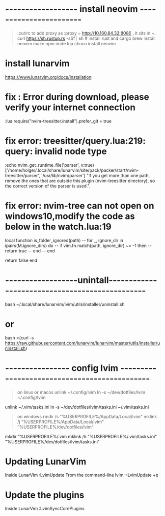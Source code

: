 # ------------------ install neovim -----------------------
> .curlrc to add proxy as :proxy = http://10.160.84.32:8080 , it sits in ~.
curl <https://sh.rustup.rs> -sSf | sh # install rust and cargo
brew install neovim make npm node lua
choco install neovim

# install lunarvim

<https://www.lunarvim.org/docs/installation>

# fix : Error during download, please verify your internet connection

:lua require("nvim-treesitter.install").prefer_git = true

# fix error: treesitter/query.lua:219: query: invalid node type

:echo nvim_get_runtime_file('parser', v:true)
['/home/holger/.local/share/lunarvim/site/pack/packer/start/nvim-treesitter/parser', '/usr/lib/nvim/parser']
"If you get more than one path, remove the ones that are outside this plugin (nvim-treesitter directory),
so the correct version of the parser is used.".

# fix error: nvim-tree can not open on windows10,modify the code as below in the watch.lua:19
local function is_folder_ignored(path)
  -- for _, ignore_dir in ipairs(M.ignore_dirs) do
    -- if vim.fn.match(path, ignore_dir) ~= -1 then
      -- return true
    -- end
  -- end

  return false
end

# ------------------unintall-----------------------------------------------

bash ~/.local/share/lunarvim/lvim/utils/installer/uninstall.sh

# or

bash <(curl -s <https://raw.githubusercontent.com/lunarvim/lunarvim/master/utils/installer/uninstall.sh>)

# ---------------- config lvim ---------------------------------------------
>
>on linux or macos
unlink ~/.config/lvim
ln -s ~/dev/dotfiles/lvim ~/.config/lvim

unlink ~/.vim/tasks.ini
ln -s ~/dev/dotfiles/lvim/tasks.ini ~/.vim/tasks.ini

> on windows
rmdir /s "%USERPROFILE%/AppData/Local/lvim"
mklink /j  "%USERPROFILE%/AppData/Local/lvim" "%USERPROFILE%/dev/dotfiles/lvim"

mkdir  "%USERPROFILE%/.vim
mklink /h  "%USERPROFILE%/.vim/tasks.ini" "%USERPROFILE%/dev/dotfiles/lvim/tasks.ini"

# Updating LunarVim

Inside LunarVim :LvimUpdate
From the command-line lvim +LvimUpdate +q

# Update the plugins

Inside LunarVim :LvimSyncCorePlugins

